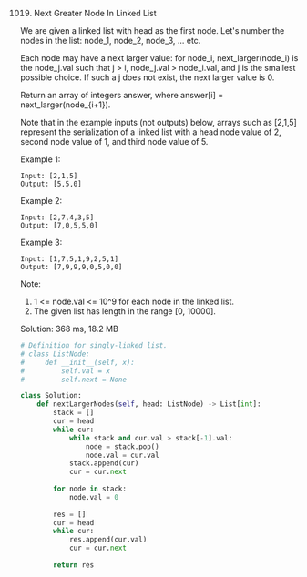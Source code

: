1019. Next Greater Node In Linked List

We are given a linked list with head as the first node.  Let's number the nodes in the list: node_1, node_2, node_3, ... etc.

Each node may have a next larger value: for node_i, next_larger(node_i) is the node_j.val such that j > i, node_j.val > node_i.val, and j is the smallest possible choice.  If such a j does not exist, the next larger value is 0.

Return an array of integers answer, where answer[i] = next_larger(node_{i+1}).

Note that in the example inputs (not outputs) below, arrays such as [2,1,5] represent the serialization of a linked list with a head node value of 2, second node value of 1, and third node value of 5.

Example 1:
```
Input: [2,1,5]
Output: [5,5,0]
```

Example 2:
```
Input: [2,7,4,3,5]
Output: [7,0,5,5,0]
```

Example 3:
```
Input: [1,7,5,1,9,2,5,1]
Output: [7,9,9,9,0,5,0,0]
```

Note:

1. 1 <= node.val <= 10^9 for each node in the linked list.
1. The given list has length in the range [0, 10000].

Solution: 368 ms, 18.2 MB
```python
# Definition for singly-linked list.
# class ListNode:
#     def __init__(self, x):
#         self.val = x
#         self.next = None

class Solution:
    def nextLargerNodes(self, head: ListNode) -> List[int]:
        stack = []
        cur = head
        while cur:
            while stack and cur.val > stack[-1].val:
                node = stack.pop()
                node.val = cur.val
            stack.append(cur)
            cur = cur.next
        
        for node in stack:
            node.val = 0
        
        res = []
        cur = head
        while cur:
            res.append(cur.val)
            cur = cur.next
        
        return res
```